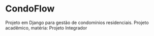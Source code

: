 # CondoFlow
Projeto em Django para gestão de condomínios residenciais. Projeto acadêmico, matéria: Projeto Integrador
